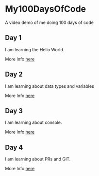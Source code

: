# My100DaysOfCode

A video demo of me doing 100 days of code

## Day 1

I am learning the Hello World.

More Info [here](001/README.md)

## Day 2

I am learning about data types and variables

More Info [here](002/README.md)

## Day 3

I am learning about console.

More Info [here](003/README.md)

## Day 4

I am learning about PRs and GIT.

More Info [here](004/README.md)

